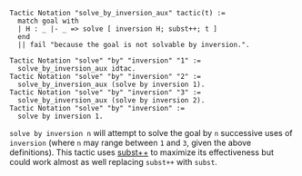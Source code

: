     Tactic Notation "solve_by_inversion_aux" tactic(t) :=
      match goal with
      | H : _ |- _ => solve [ inversion H; subst++; t ]
      end
      || fail "because the goal is not solvable by inversion.".

    Tactic Notation "solve" "by" "inversion" "1" :=
      solve_by_inversion_aux idtac.
    Tactic Notation "solve" "by" "inversion" "2" :=
      solve_by_inversion_aux (solve by inversion 1).
    Tactic Notation "solve" "by" "inversion" "3" :=
      solve_by_inversion_aux (solve by inversion 2).
    Tactic Notation "solve" "by" "inversion" :=
      solve by inversion 1.

`solve by inversion n` will attempt to solve the goal by `n` successive uses of `inversion` (where `n` may range between `1` and `3`, given the above definitions). This tactic uses [subst++](../subst++%20(tactic)) to maximize its effectiveness but could work almost as well replacing `subst++` with `subst`.
